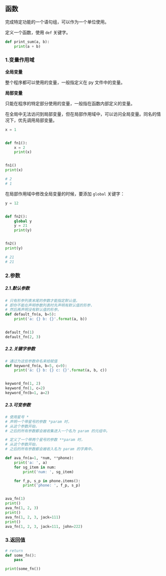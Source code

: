 ## 函数

完成特定功能的一个语句组，可以作为一个单位使用。

定义一个函数，使用 `def` 关键字。

```python
def print_sum(a, b):
    print(a + b)
```

### 1.变量作用域

**全局变量**

整个程序都可以使用的变量，一般指定义在 py 文件中的变量。

**局部变量**

只能在程序的特定部分使用的变量，一般指在函数内部定义的变量。

在全局中无法访问到局部变量，但在局部作用域中，可以访问全局变量。同名的情况下，优先调用局部变量。

```python
x = 1


def fn1():
    x = 2
    print(x)


fn1()
print(x)

# 2
# 1
```

在局部作用域中修改全局变量的时候，要添加 `global` 关键字：

```python
y = 12


def fn2():
    global y
    y = 21
    print(y)


fn2()
print(y)

# 21
# 21
```

### 2.参数

##### 2.1.默认参数

```python
# 只有形参列表末尾的参数才能指定默认值，
# 即你不能在声明参数列表时先声明有默认值的形参，
# 然后再声明没有默认值的形参。
def default_fn(a, b=5):
    print('a: {} b: {}'.format(a, b))


default_fn(1)
default_fn(2, 3)
```

##### 2.2.关键字参数

```python
# 通过为这些参数命名来给赋值
def keyword_fn(a, b=5, c=9):
    print('a: {} b: {} c: {}'.format(a, b, c))


keyword_fn(1, 2)
keyword_fn(1, c=2)
keyword_fn(b=1, a=2)

```

##### 2.3.可变参数

```python
# 使用星号 *
# 声明一个带星号的参数 *param 时，
# 从这个参数开始，
# 之后的所有参数都会被收集进入一个名为 param 的元组中。

# 定义了一个带两个星号的参数 **param 时，
# 从这个参数开始，
# 之后的所有参数都会被收入名为 param 的字典中。

def ava_fn(a=1, *num, **phone):
    print('a: ', a)
    for sg_item in num:
        print('num: ', sg_item)

    for f_p, s_p in phone.items():
        print('phone: ', f_p, s_p)


ava_fn(1)
print()
ava_fn(1, 2, 3)
print()
ava_fn(1, 2, 3, jack=111)
print()
ava_fn(1, 2, 3, jack=111, john=222)

```

### 3.返回值

```python
# return
def some_fn():
    pass

print(some_fn())
```